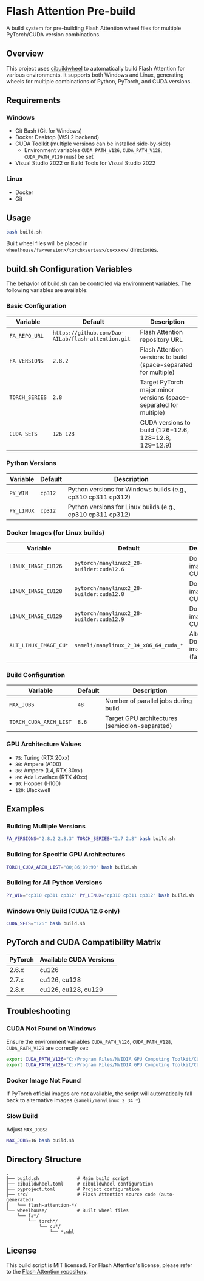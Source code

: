 # Flash Attention Pre-build

A build system for pre-building Flash Attention wheel files for multiple PyTorch/CUDA version combinations.

## Overview

This project uses [cibuildwheel](https://cibuildwheel.readthedocs.io/) to automatically build Flash Attention for various environments. It supports both Windows and Linux, generating wheels for multiple combinations of Python, PyTorch, and CUDA versions.

## Requirements

### Windows
- Git Bash (Git for Windows)
- Docker Desktop (WSL2 backend)
- CUDA Toolkit (multiple versions can be installed side-by-side)
  - Environment variables `CUDA_PATH_V126`, `CUDA_PATH_V128`, `CUDA_PATH_V129` must be set
- Visual Studio 2022 or Build Tools for Visual Studio 2022

### Linux
- Docker
- Git

## Usage

```bash
bash build.sh
```

Built wheel files will be placed in `wheelhouse/fa<version>/torch<series>/cu<xxx>/` directories.

## build.sh Configuration Variables

The behavior of build.sh can be controlled via environment variables. The following variables are available:

### Basic Configuration

| Variable | Default | Description |
|----------|---------|-------------|
| `FA_REPO_URL` | `https://github.com/Dao-AILab/flash-attention.git` | Flash Attention repository URL |
| `FA_VERSIONS` | `2.8.2` | Flash Attention versions to build (space-separated for multiple) |
| `TORCH_SERIES` | `2.8` | Target PyTorch major.minor versions (space-separated for multiple) |
| `CUDA_SETS` | `126 128` | CUDA versions to build (126=12.6, 128=12.8, 129=12.9) |

### Python Versions

| Variable | Default | Description |
|----------|---------|-------------|
| `PY_WIN` | `cp312` | Python versions for Windows builds (e.g., cp310 cp311 cp312) |
| `PY_LINUX` | `cp312` | Python versions for Linux builds (e.g., cp310 cp311 cp312) |

### Docker Images (for Linux builds)

| Variable | Default | Description |
|----------|---------|-------------|
| `LINUX_IMAGE_CU126` | `pytorch/manylinux2_28-builder:cuda12.6` | Docker image for CUDA 12.6 |
| `LINUX_IMAGE_CU128` | `pytorch/manylinux2_28-builder:cuda12.8` | Docker image for CUDA 12.8 |
| `LINUX_IMAGE_CU129` | `pytorch/manylinux2_28-builder:cuda12.9` | Docker image for CUDA 12.9 |
| `ALT_LINUX_IMAGE_CU*` | `sameli/manylinux_2_34_x86_64_cuda_*` | Alternative Docker images (fallback) |

### Build Configuration

| Variable | Default | Description |
|----------|---------|-------------|
| `MAX_JOBS` | `48` | Number of parallel jobs during build |
| `TORCH_CUDA_ARCH_LIST` | `8.6` | Target GPU architectures (semicolon-separated) |

### GPU Architecture Values
- `75`: Turing (RTX 20xx)
- `80`: Ampere (A100)
- `86`: Ampere (L4, RTX 30xx)
- `89`: Ada Lovelace (RTX 40xx)
- `90`: Hopper (H100)
- `120`: Blackwell

## Examples

### Building Multiple Versions
```bash
FA_VERSIONS="2.8.2 2.8.3" TORCH_SERIES="2.7 2.8" bash build.sh
```

### Building for Specific GPU Architectures
```bash
TORCH_CUDA_ARCH_LIST="80;86;89;90" bash build.sh
```

### Building for All Python Versions
```bash
PY_WIN="cp310 cp311 cp312" PY_LINUX="cp310 cp311 cp312" bash build.sh
```

### Windows Only Build (CUDA 12.6 only)
```bash
CUDA_SETS="126" bash build.sh
```

## PyTorch and CUDA Compatibility Matrix

| PyTorch | Available CUDA Versions |
|---------|------------------------|
| 2.6.x | cu126 |
| 2.7.x | cu126, cu128 |
| 2.8.x | cu126, cu128, cu129 |

## Troubleshooting

### CUDA Not Found on Windows
Ensure the environment variables `CUDA_PATH_V126`, `CUDA_PATH_V128`, `CUDA_PATH_V129` are correctly set:
```bash
export CUDA_PATH_V126="C:/Program Files/NVIDIA GPU Computing Toolkit/CUDA/v12.6"
export CUDA_PATH_V128="C:/Program Files/NVIDIA GPU Computing Toolkit/CUDA/v12.8"
```

### Docker Image Not Found
If PyTorch official images are not available, the script will automatically fall back to alternative images (`sameli/manylinux_2_34_*`).

### Slow Build
Adjust `MAX_JOBS`:
```bash
MAX_JOBS=16 bash build.sh
```

## Directory Structure

```
.
├── build.sh              # Main build script
├── cibuildwheel.toml     # cibuildwheel configuration
├── pyproject.toml        # Project configuration
├── src/                  # Flash Attention source code (auto-generated)
│   └── flash-attention-*/
└── wheelhouse/           # Built wheel files
    └── fa*/
        └── torch*/
            └── cu*/
                └── *.whl
```

## License

This build script is MIT licensed. For Flash Attention's license, please refer to the [Flash Attention repository](https://github.com/Dao-AILab/flash-attention).